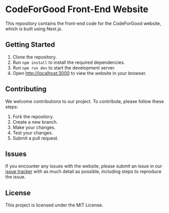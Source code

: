 # CodeForGood Front-End Website

This repository contains the front-end code for the CodeForGood website, which is built using Next.js.

## Getting Started

1. Clone the repository.
2. Run `npm install` to install the required dependencies.
3. Run `npm run dev` to start the development server.
4. Open [http://localhost:3000](http://localhost:3000) to view the website in your browser.

## Contributing

We welcome contributions to our project. To contribute, please follow these steps:

1. Fork the repository.
2. Create a new branch.
3. Make your changes.
4. Test your changes.
5. Submit a pull request.

## Issues

If you encounter any issues with the website, please submit an issue in our [issue tracker](https://github.com/CodeForGood/website/issues) with as much detail as possible, including steps to reproduce the issue.

## License

This project is licensed under the MIT License.
